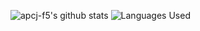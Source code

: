 ![apcj-f5's github stats](https://github-readme-stats.vercel.app/api?username=apcj-f5&show_icons=true)
![Languages Used](https://github-readme-stats.vercel.app/api/top-langs/?username=apcj-f5&show_icons=true)
